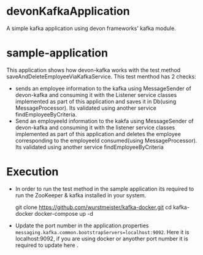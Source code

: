 # devonKafkaApplication
A simple kafka application using devon frameworks' kafka module.

# sample-application

This application shows how devon-kafka works with the test method saveAndDeleteEmployeeViaKafkaService.
This test menthod has 2 checks:
* sends an employee information to the kafka using MessageSender of devon-kafka and consuming it with the Listener service classes implemented as part of this application and saves it in Db(using MessageProcessor). Its validated using another service findEmployeeByCriteria. 
* Send an employeeId information to the kakfa using MessageSender of devon-kafka and consuming it with the listener service classes implemented as part of this application and deletes the employee corresponding to the employeeId consumed(using MessageProcessor). 
Its validated using another service findEmployeeByCriteria

# Execution
* In order to run the test method in the sample application its required to run the ZooKeeper & kafka installed in your system.

    git clone https://github.com/wurstmeister/kafka-docker.git
    cd kafka-docker
    docker-compose up -d

* Update the port number in the application.properties `messaging.kafka.common.bootstrapServers=localhost:9092`.
Here it is localhost:9092, if you are using docker or anyother port number it is required to update here . 
